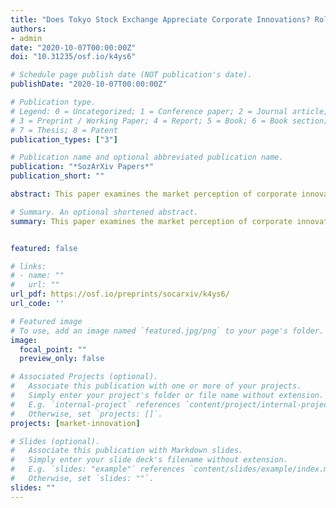 ```yaml
---
title: "Does Tokyo Stock Exchange Appreciate Corporate Innovations? Role of Patents’ Quality and Research Productivity"
authors:
- admin
date: "2020-10-07T00:00:00Z"
doi: "10.31235/osf.io/k4ys6"

# Schedule page publish date (NOT publication's date).
publishDate: "2020-10-07T00:00:00Z"

# Publication type.
# Legend: 0 = Uncategorized; 1 = Conference paper; 2 = Journal article;
# 3 = Preprint / Working Paper; 4 = Report; 5 = Book; 6 = Book section;
# 7 = Thesis; 8 = Patent
publication_types: ["3"]

# Publication name and optional abbreviated publication name.
publication: "*SozArXiv Papers*"
publication_short: ""

abstract: This paper examines the market perception of corporate innovations in Japan. It follows the research question formulated by Hall et al. (2005) "how does innovative activity translate into market value, and what aspects of the underlying process are captured by the empirical measures available?". The novelty of my study is twofold. First, it embraces the longitudinal innovation- and finance-related corporate records to come up with the largest ever combined data-set for Japan that encompasses 632 companies listed at the Tokyo Stock Exchange over the period of 19 years. Second, in addition to linear regressions, it applies the generalized additive models (GAMs). The latter technique allows for realistically capturing nonlinear patterns present in the data while at the same time retaining predictive features of a model. The main finding of the article is following. Amid the dominant role of research and development (R&D), especially for the Pharmaceutical and Chemical industries, market consistently rewards influential patents in the manufacturing sector.

# Summary. An optional shortened abstract.
summary: This paper examines the market perception of corporate innovations in Japan.


featured: false

# links:
# - name: ""
#   url: ""
url_pdf: https://osf.io/preprints/socarxiv/k4ys6/
url_code: ''

# Featured image
# To use, add an image named `featured.jpg/png` to your page's folder. 
image:
  focal_point: ""
  preview_only: false

# Associated Projects (optional).
#   Associate this publication with one or more of your projects.
#   Simply enter your project's folder or file name without extension.
#   E.g. `internal-project` references `content/project/internal-project/index.md`.
#   Otherwise, set `projects: []`.
projects: [market-innovation]

# Slides (optional).
#   Associate this publication with Markdown slides.
#   Simply enter your slide deck's filename without extension.
#   E.g. `slides: "example"` references `content/slides/example/index.md`.
#   Otherwise, set `slides: ""`.
slides: ""
---
```

